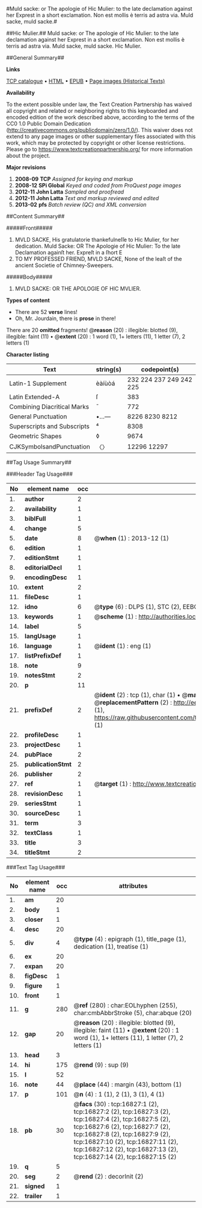 #Muld sacke: or The apologie of Hic Mulier: to the late declamation against her Exprest in a short exclamation. Non est mollis è terris ad astra via. Muld sacke, muld sacke.#

##Hic Mulier.##
Muld sacke: or The apologie of Hic Mulier: to the late declamation against her Exprest in a short exclamation. Non est mollis è terris ad astra via. Muld sacke, muld sacke.
Hic Mulier.

##General Summary##

**Links**

[TCP catalogue](http://www.ota.ox.ac.uk/tcp/)  • 
[HTML](http://tei.it.ox.ac.uk/tcp/Texts-HTML/free/A11/A11273.html)  • 
[EPUB](http://tei.it.ox.ac.uk/tcp/Texts-EPUB/free/A11/A11273.epub) • 
[Page images (Historical Texts)](https://historicaltexts.jisc.ac.uk/eebo-99851549e)

**Availability**

To the extent possible under law, the Text Creation Partnership has waived all copyright and related or neighboring rights to this keyboarded and encoded edition of the work described above, according to the terms of the CC0 1.0 Public Domain Dedication (http://creativecommons.org/publicdomain/zero/1.0/). This waiver does not extend to any page images or other supplementary files associated with this work, which may be protected by copyright or other license restrictions. Please go to https://www.textcreationpartnership.org/ for more information about the project.

**Major revisions**

1. __2008-09__ __TCP__ *Assigned for keying and markup*
1. __2008-12__ __SPi Global__ *Keyed and coded from ProQuest page images*
1. __2012-11__ __John Latta__ *Sampled and proofread*
1. __2012-11__ __John Latta__ *Text and markup reviewed and edited*
1. __2013-02__ __pfs__ *Batch review (QC) and XML conversion*

##Content Summary##

#####Front#####

1. MVLD SACKE, His gratulatorie thankefulneſſe to Hic Mulier, for her dedication.
Muld Sacke: OR The Apologie of Hic Mulier: To the late Declamation againſt her. Expreſt in a ſhort E
1. TO MY PROFESSED FRIEND, MVLD SACKE, None of the leaſt of the ancient Societie of Chimney-Sweepers.

#####Body#####

1. MVLD SACKE: OR THE APOLOGIE OF HIC MVLIER.

**Types of content**

  * There are 52 **verse** lines!
  * Oh, Mr. Jourdain, there is **prose** in there!

There are 20 **omitted** fragments! 
 @__reason__ (20) : illegible: blotted (9), illegible: faint (11)  •  @__extent__ (20) : 1 word (1), 1+ letters (11), 1 letter (7), 2 letters (1)

**Character listing**


|Text|string(s)|codepoint(s)|
|---|---|---|
|Latin-1 Supplement|èàíùòá|232 224 237 249 242 225|
|Latin Extended-A|ſ|383|
|Combining             Diacritical Marks|̄|772|
|General Punctuation|•…—|8226 8230 8212|
|Superscripts             and Subscripts|⁴|8308|
|Geometric Shapes|◊|9674|
|CJKSymbolsandPunctuation|〈〉|12296 12297|

##Tag Usage Summary##

###Header Tag Usage###

|No|element name|occ|attributes|
|---|---|---|---|
|1.|__author__|2||
|2.|__availability__|1||
|3.|__biblFull__|1||
|4.|__change__|5||
|5.|__date__|8| @__when__ (1) : 2013-12 (1)|
|6.|__edition__|1||
|7.|__editionStmt__|1||
|8.|__editorialDecl__|1||
|9.|__encodingDesc__|1||
|10.|__extent__|2||
|11.|__fileDesc__|1||
|12.|__idno__|6| @__type__ (6) : DLPS (1), STC (2), EEBO-CITATION (1), PROQUEST (1), VID (1)|
|13.|__keywords__|1| @__scheme__ (1) : http://authorities.loc.gov/ (1)|
|14.|__label__|5||
|15.|__langUsage__|1||
|16.|__language__|1| @__ident__ (1) : eng (1)|
|17.|__listPrefixDef__|1||
|18.|__note__|9||
|19.|__notesStmt__|2||
|20.|__p__|11||
|21.|__prefixDef__|2| @__ident__ (2) : tcp (1), char (1)  •  @__matchPattern__ (2) : ([0-9\-]+):([0-9IVX]+) (1), (.+) (1)  •  @__replacementPattern__ (2) : http://eebo.chadwyck.com/downloadtiff?vid=$1&page=$2 (1), https://raw.githubusercontent.com/textcreationpartnership/Texts/master/tcpchars.xml#$1 (1)|
|22.|__profileDesc__|1||
|23.|__projectDesc__|1||
|24.|__pubPlace__|2||
|25.|__publicationStmt__|2||
|26.|__publisher__|2||
|27.|__ref__|1| @__target__ (1) : http://www.textcreationpartnership.org/docs/. (1)|
|28.|__revisionDesc__|1||
|29.|__seriesStmt__|1||
|30.|__sourceDesc__|1||
|31.|__term__|3||
|32.|__textClass__|1||
|33.|__title__|3||
|34.|__titleStmt__|2||


###Text Tag Usage###

|No|element name|occ|attributes|
|---|---|---|---|
|1.|__am__|20||
|2.|__body__|1||
|3.|__closer__|1||
|4.|__desc__|20||
|5.|__div__|4| @__type__ (4) : epigraph (1), title_page (1), dedication (1), treatise (1)|
|6.|__ex__|20||
|7.|__expan__|20||
|8.|__figDesc__|1||
|9.|__figure__|1||
|10.|__front__|1||
|11.|__g__|280| @__ref__ (280) : char:EOLhyphen (255), char:cmbAbbrStroke (5), char:abque (20)|
|12.|__gap__|20| @__reason__ (20) : illegible: blotted (9), illegible: faint (11)  •  @__extent__ (20) : 1 word (1), 1+ letters (11), 1 letter (7), 2 letters (1)|
|13.|__head__|3||
|14.|__hi__|175| @__rend__ (9) : sup (9)|
|15.|__l__|52||
|16.|__note__|44| @__place__ (44) : margin (43), bottom (1)|
|17.|__p__|101| @__n__ (4) : 1 (1), 2 (1), 3 (1), 4 (1)|
|18.|__pb__|30| @__facs__ (30) : tcp:16827:1 (2), tcp:16827:2 (2), tcp:16827:3 (2), tcp:16827:4 (2), tcp:16827:5 (2), tcp:16827:6 (2), tcp:16827:7 (2), tcp:16827:8 (2), tcp:16827:9 (2), tcp:16827:10 (2), tcp:16827:11 (2), tcp:16827:12 (2), tcp:16827:13 (2), tcp:16827:14 (2), tcp:16827:15 (2)|
|19.|__q__|5||
|20.|__seg__|2| @__rend__ (2) : decorInit (2)|
|21.|__signed__|1||
|22.|__trailer__|1||
